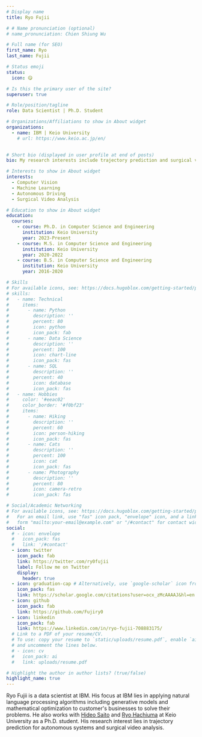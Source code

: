 ```yaml
---
# Display name
title: Ryo Fujii

# # Name pronunciation (optional)
# name_pronunciation: Chien Shiung Wu

# Full name (for SEO)
first_name: Ryo
last_name: Fujii

# Status emoji
status:
  icon: 😋

# Is this the primary user of the site?
superuser: true

# Role/position/tagline
role: Data Scientist | Ph.D. Student

# Organizations/Affiliations to show in About widget
organizations:
  - name: IBM | Keio University
    # url: https://www.keio.ac.jp/en/
  

# Short bio (displayed in user profile at end of posts)
bio: My research interests include trajectory prediction and surgical video analysis.

# Interests to show in About widget
interests:
  - Computer Vision
  - Machine Learning
  - Autonomous Driving
  - Surgical Video Analysis

# Education to show in About widget
education:
  courses:
    - course: Ph.D. in Computer Science and Engineering
      institution: Keio University
      year: 2023-Present
    - course: M.S. in Computer Science and Engineering
      institution: Keio University
      year: 2020-2022
    - course: B.S. in Computer Science and Engineering
      institution: Keio University
      year: 2016-2020

# Skills
# For available icons, see: https://docs.hugoblox.com/getting-started/page-builder/#icons
# skills:
#   - name: Technical
#     items:
#       - name: Python
#         description: ''
#         percent: 80
#         icon: python
#         icon_pack: fab
#       - name: Data Science
#         description: ''
#         percent: 100
#         icon: chart-line
#         icon_pack: fas
#       - name: SQL
#         description: ''
#         percent: 40
#         icon: database
#         icon_pack: fas
#   - name: Hobbies
#     color: '#eeac02'
#     color_border: '#f0bf23'
#     items:
#       - name: Hiking
#         description: ''
#         percent: 60
#         icon: person-hiking
#         icon_pack: fas
#       - name: Cats
#         description: ''
#         percent: 100
#         icon: cat
#         icon_pack: fas
#       - name: Photography
#         description: ''
#         percent: 80
#         icon: camera-retro
#         icon_pack: fas

# Social/Academic Networking
# For available icons, see: https://docs.hugoblox.com/getting-started/page-builder/#icons
#   For an email link, use "fas" icon pack, "envelope" icon, and a link in the
#   form "mailto:your-email@example.com" or "/#contact" for contact widget.
social:
  # - icon: envelope
  #   icon_pack: fas
  #   link: '/#contact'
  - icon: twitter
    icon_pack: fab
    link: https://twitter.com/ry0fujii
    label: Follow me on Twitter
    display:
      header: true
  - icon: graduation-cap # Alternatively, use `google-scholar` icon from `ai` icon pack
    icon_pack: fas
    link: https://scholar.google.com/citations?user=ocx_zMcAAAAJ&hl=en
  - icon: github
    icon_pack: fab
    link: https://github.com/Fujiry0
  - icon: linkedin
    icon_pack: fab
    link: https://www.linkedin.com/in/ryo-fujii-708883175/
  # Link to a PDF of your resume/CV.
  # To use: copy your resume to `static/uploads/resume.pdf`, enable `ai` icons in `params.yaml`,
  # and uncomment the lines below.
  # - icon: cv
  #   icon_pack: ai
  #   link: uploads/resume.pdf

# Highlight the author in author lists? (true/false)
highlight_name: true
---
```


Ryo Fujii is a data scientist at IBM. His focus at IBM lies in applying natural language processing algorithms including generative models and mathematical optimization to customer's businesses to solve their problems. He also works with [Hideo Saito](https://scholar.google.co.jp/citations?user=JU9x-bcAAAAJ&hl=en) and [Ryo Hachiuma](https://ryohachiuma.github.io/) at Keio University as a Ph.D. student. His research interest lies in trajectory prediction for autonomous systems and surgical video analysis.
